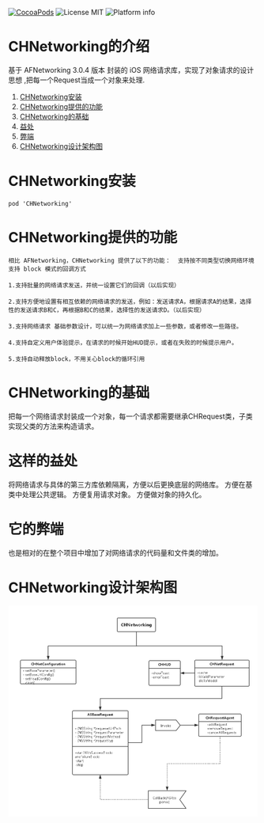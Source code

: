 [![CocoaPods](https://cocoapod-badges.herokuapp.com/v/CHNetworking/badge.svg)](http://www.cocoapods.org/?q=CHNetworking)
![License MIT](https://go-shields.herokuapp.com/license-MIT-blue.png)
![Platform info](http://img.shields.io/cocoapods/p/CHNetworking.svg?style=flat)

# CHNetworking的介绍
基于 AFNetworking 3.0.4 版本 封装的 iOS 网络请求库，实现了对象请求的设计思想 ,把每一个Request当成一个对象来处理.
 1.   [CHNetworking安装](https://github.com/chausson/CHNetworking#安装)
 2.   [CHNetworking提供的功能](https://github.com/chausson/CHNetworking#提供的功能) 
 3.   [CHNetworking的基础](https://github.com/chausson/CHNetworking#CHNetworking的基础)  
 4.   [益处](https://github.com/chausson/CHNetworking#这样的益处)  
 5.   [弊端](https://github.com/chausson/CHNetworking#它的弊端)
 6.   [CHNetworking设计架构图](https://github.com/chausson/CHNetworking#CHNetworking设计架构图)

# CHNetworking安装

```
pod 'CHNetworking'

```

# CHNetworking提供的功能

```
相比 AFNetworking，CHNetworking 提供了以下的功能：  支持按不同类型切换网络环境 支持 block 模式的回调方式

1.支持批量的网络请求发送，并统一设置它们的回调（以后实现）

2.支持方便地设置有相互依赖的网络请求的发送，例如：发送请求A，根据请求A的结果，选择性的发送请求B和C，再根据B和C的结果，选择性的发送请求D。（以后实现） 

3.支持网络请求 基础参数设计，可以统一为网络请求加上一些参数，或者修改一些路径。

4.支持自定义用户体验提示，在请求的时候开始HUD提示，或者在失败的时候提示用户。 

5.支持自动释放block，不用关心block的循环引用
```

# CHNetworking的基础
把每一个网络请求封装成一个对象，每一个请求都需要继承CHRequest类，子类实现父类的方法来构造请求。  

# 这样的益处
将网络请求与具体的第三方库依赖隔离，方便以后更换底层的网络库。 
方便在基类中处理公共逻辑。 方便复用请求对象。 
方便做对象的持久化。 

# 它的弊端
也是相对的在整个项目中增加了对网络请求的代码量和文件类的增加。

# CHNetworking设计架构图
 ![image](https://github.com/chausson/CHNetworking/blob/master/CHNetworkingDesgin.png)
   
